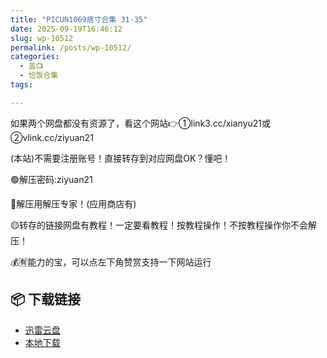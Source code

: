 ```yaml
---
title: "PICUN1069痞寸合集 31-35"
date: 2025-09-19T16:46:12
slug: wp-10512
permalink: /posts/wp-10512/
categories:
  - 盖📺
  - 恰饭合集
tags:

---
```


如果两个网盘都没有资源了，看这个网站👉①link3.cc/xianyu21或②vlink.cc/ziyuan21

(本站)不需要注册账号！直接转存到对应网盘OK？懂吧！

🟢解压密码:ziyuan21

🔵解压用解压专家！(应用商店有)

🟡转存的链接网盘有教程！一定要看教程！按教程操作！不按教程操作你不会解压！

💰🈶能力的宝，可以点左下角赞赏支持一下网站运行

## 📦 下载链接
- [迅雷云盘](https://blziyuan21.com/pay-download/10512?key=2d206e0490&down_id=0)
- [本地下载](https://blziyuan21.com/pay-download/10512?key=2d206e0490&down_id=1)

